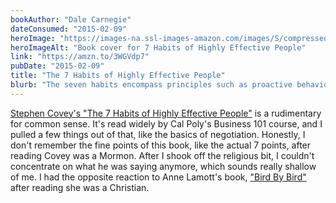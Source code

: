 ```yaml
---
bookAuthor: "Dale Carnegie"
dateConsumed: "2015-02-09"
heroImage: "https://images-na.ssl-images-amazon.com/images/S/compressed.photo.goodreads.com/books/1421842784i/36072.jpg"
heroImageAlt: "Book cover for 7 Habits of Highly Effective People"
link: "https://amzn.to/3WGVdp7"
pubDate: "2015-02-09"
title: "The 7 Habits of Highly Effective People"
blurb: "The seven habits encompass principles such as proactive behavior, beginning with the end in mind, prioritizing important tasks, seeking mutual benefit in relationships, and continuous self-improvement. It is a paradigm shift towards character development and long-term success, offering a timeless guide to achieving effectiveness in various aspects of life."
---
```


[Stephen Covey's "The 7 Habits of Highly Effective People"](https://www.amazon.com/7-Habits-Highly-Effective-People/dp/0935721800/) is a rudimentary for common sense. It's read widely by Cal Poly's Business 101 course, and I pulled a few things out of that, like the basics of negotiation. Honestly, I don't remember the fine points of this book, like the actual 7 points, after reading Covey was a Mormon. After I shook off the religious bit, I couldn't concentrate on what he was saying anymore, which sounds really shallow of me. I had the opposite reaction to Anne Lamott's book, ["Bird By Bird"](/curation/books/2015-02-09-bird-by-bird) after reading she was a Christian.
